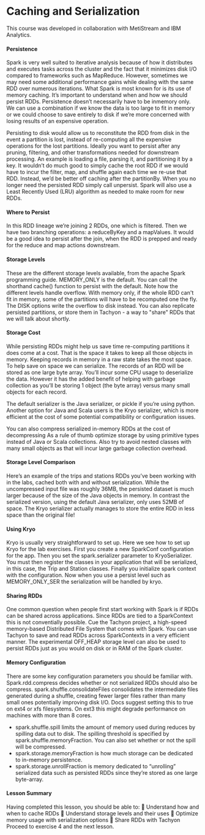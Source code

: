 Caching and Serialization
==============================================
This course was developed in collaboration with MetiStream and IBM Analytics.

#### Persistence

Spark is very well suited to iterative analysis because of how it distributes and executes tasks across the
cluster and the fact that it minimizes disk I/O compared to frameworks such as MapReduce. However,
sometimes we may need some additional performance gains while dealing with the same RDD over
numerous iterations. What Spark is most known for is its use of memory caching. It’s important to
understand when and how we should persist RDDs. Persistence doesn’t necessarily have to be inmemory
only. We can use a combination if we know the data is too large to fit in memory or we could
choose to save entirely to disk if we’re more concerned with losing results of an expensive operation.

Persisting to disk would allow us to reconstitute the RDD from disk in the event a partition is lost,
instead of re-computing all the expensive operations for the lost partitions.
Ideally you want to persist after any pruning, filtering, and other transformations needed for
downstream processing. An example is loading a file, parsing it, and partitioning it by a key. It wouldn’t
do much good to simply cache the root RDD if we would have to incur the filter, map, and shuffle again
each time we re-use that RDD. Instead, we’d be better off caching after the partitionBy.
When you no longer need the persisted RDD simply call unpersist. Spark will also use a Least Recently
Used (LRU) algorithm as needed to make room for new RDDs.

#### Where to Persist
In this RDD lineage we’re joining 2 RDDs, one which is filtered. Then we have two branching operations:
a reduceByKey and a mapValues.
It would be a good idea to persist after the join, when the RDD is prepped and ready for the reduce and
map actions downstream.
#### Storage Levels
These are the different storage levels available, from the apache Spark programming guide.
MEMORY_ONLY is the default. You can call the shorthand cache() function to persist with the default.
Note how the different levels handle overflow. With memory only, if the whole RDD can't fit in memory,
some of the partitions will have to be recomputed one the fly. The DISK options write the overflow to
disk instead.
You can also replicate persisted partitions, or store them in Tachyon - a way to "share" RDDs that we will
talk about shortly.
#### Storage Cost
While persisting RDDs might help us save time re-computing partitions it does come at a cost. That is the
space it takes to keep all those objects in memory. Keeping records in memory in a raw state takes the
most space.
To help save on space we can serialize. The records of an RDD will be stored as one large byte array.
You’ll incur some CPU usage to deserialize the data. However it has the added benefit of helping with
garbage collection as you’ll be storing 1 object (the byte array) versus many small objects for each
record.

The default serializer is the Java serializer, or pickle if you’re using python.
Another option for Java and Scala users is the Kryo serializer, which is more efficient at the cost of some
potential compatibility or configuration issues.

You can also compress serialized in-memory RDDs at the cost of decompressing
As a rule of thumb optimize storage by using primitive types instead of Java or Scala collections. Also try
to avoid nested classes with many small objects as that will incur large garbage collection overhead.

#### Storage Level Comparison
Here’s an example of the trips and stations RDDs you’ve been working with in the labs, cached both with
and without serialization. While the uncompressed input file was roughly 36MB, the persisted dataset is
much larger because of the size of the Java objects in memory. In contrast the serialized version, using
the default Java serializer, only uses 52MB of space.
The Kryo serializer actually manages to store the entire RDD in less space than the original file!
#### Using Kryo
Kryo is usually very straightforward to set up. Here we see how to set up Kryo for the lab exercises.
First you create a new SparkConf configuration for the app. Then you set the spark.serializer parameter
to KryoSerializer. You must then register the classes in your application that will be serialized, in this
case, the Trip and Station classes.
Finally you initialize spark context with the configuration.
Now when you use a persist level such as MEMORY_ONLY_SER the serialization will be handled by kryo.

#### Sharing RDDs
One common question when people first start working with Spark is if RDDs can be shared across
applications. Since RDDs are tied to a SparkContext this is not conventially possible. Cue the Tachyon
project, a high-speed memory-based Distributed File System that comes with Spark. You can use
Tachyon to save and read RDDs across SparkContexts in a very efficient manner. The experimental
OFF_HEAP storage level can also be used to persist RDDs just as you would on disk or in RAM of the
Spark cluster.

#### Memory Configuration
There are some key configuration parameters you should be familiar with.
Spark.rdd.compress decides whether or not serialized RDDs should also be compress.
spark.shuffle.consolidateFiles consolidates the intermediate files generated during a shuffle, creating
fewer larger files rather than many small ones potentially improving disk I/O. Docs suggest setting this to
true on ext4 or xfs filesystems. On ext3 this might degrade performance on machines with more than 8
cores.

* spark.shuffle.spill limits the amount of memory used during reduces by spilling data out to disk. The
spilling threshold is specified by spark.shuffle.memoryFraction. You can also set whether or not the spill
will be compressed.
* spark.storage.memoryFraction is how much storage can be dedicated to in-memory persistence.
* spark.storage.unrollFraction is memory dedicated to “unrolling” serialized data such as persisted RDDs
since they’re stored as one large byte-array.

#### Lesson Summary
Having completed this lesson, you should be able to:
 Understand how and when to cache RDDs
 Understand storage levels and their uses
 Optimize memory usage with serialization options
 Share RDDs with Tachyon
Proceed to exercise 4 and the next lesson.
